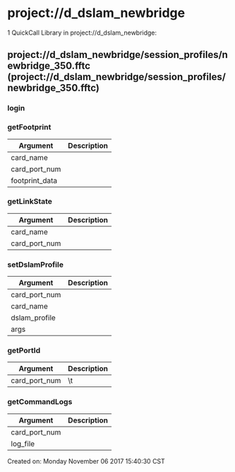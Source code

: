 # project://d_dslam_newbridge
1 QuickCall Library in project://d_dslam_newbridge:
## project://d_dslam_newbridge/session_profiles/newbridge_350.fftc (project://d_dslam_newbridge/session_profiles/newbridge_350.fftc)

### login
### getFootprint

Argument | Description
------------ | -------------
card_name | 
card_port_num | 
footprint_data | 
### getLinkState

Argument | Description
------------ | -------------
card_name | 
card_port_num | 
### setDslamProfile

Argument | Description
------------ | -------------
card_port_num | 
card_name | 
dslam_profile | 
args | 
### getPortId

Argument | Description
------------ | -------------
card_port_num | \t
### getCommandLogs

Argument | Description
------------ | -------------
card_port_num | 
log_file | 
Created on: Monday November 06 2017 15:40:30 CST
